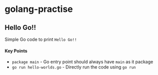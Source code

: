 # golang-practise

## Hello Go!!

Simple Go code to print `Hello Go!!`

#### Key Points
* `package main` - Go entry point should always have `main` as it package
* `go run hello-worlds.go` - Directly run the code using `go run`



